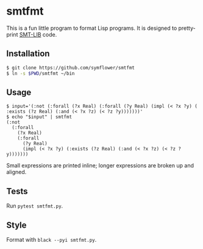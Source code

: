 # smtfmt

This is a fun little program to format Lisp programs.
It is designed to pretty-print [SMT-LIB](http://smtlib.cs.uiowa.edu/language.shtml) code.

## Installation

```sh
$ git clone https://github.com/symflower/smtfmt
$ ln -s $PWD/smtfmt ~/bin
```

## Usage

```
$ input='(:not (:forall (?x Real) (:forall (?y Real) (impl (< ?x ?y) ( :exists (?z Real) (:and (< ?x ?z) (< ?z ?y)))))))'
$ echo "$input" | smtfmt
(:not
  (:forall
    (?x Real)
    (:forall
      (?y Real)
      (impl (< ?x ?y) (:exists (?z Real) (:and (< ?x ?z) (< ?z ?y)))))))
```

Small expressions are printed inline; longer expressions are broken up and aligned.

## Tests

Run `pytest smtfmt.py`.

## Style

Format with `black --pyi smtfmt.py`.
